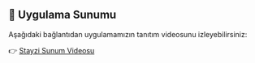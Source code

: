 ## 🎥 Uygulama Sunumu

Aşağıdaki bağlantıdan uygulamamızın tanıtım videosunu izleyebilirsiniz:

👉 [Stayzi Sunum Videosu](https://youtu.be/BRXBHr3zPQE) 
